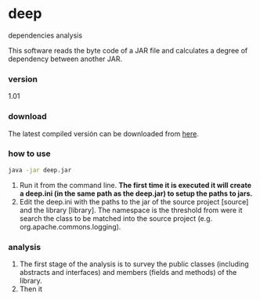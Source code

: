 # deep
dependencies analysis

This software reads the byte code of a JAR file and calculates a degree of dependency between another JAR.

### version
1.01

### download
The latest compiled versión can be downloaded from [here].

### how to use
```sh
java -jar deep.jar
```
1. Run it from the command line.
**The first time it is executed it will create a deep.ini (in the same path as the deep.jar) to setup the paths to jars.**
2. Edit the deep.ini with the paths to the jar of the source project [source] and the library [library]. The namespace is the threshold from were it search the class to be matched into the source project (e.g. org.apache.commons.logging).

### analysis
1. The first stage of the analysis is to survey the public classes (including abstracts and interfaces) and members (fields and methods) of the library.
2. Then it 

[here]:http://bit.ly/deep-jar
